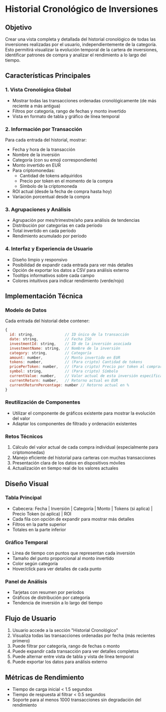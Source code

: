# Historial Cronológico de Inversiones

## Objetivo
Crear una vista completa y detallada del historial cronológico de todas las inversiones realizadas por el usuario, independientemente de la categoría. Esto permitirá visualizar la evolución temporal de la cartera de inversiones, identificar patrones de compra y analizar el rendimiento a lo largo del tiempo.

## Características Principales

### 1. Vista Cronológica Global
- Mostrar todas las transacciones ordenadas cronológicamente (de más reciente a más antigua)
- Filtros por categoría, rango de fechas y monto invertido
- Vista en formato de tabla y gráfico de línea temporal

### 2. Información por Transacción
Para cada entrada del historial, mostrar:
- Fecha y hora de la transacción
- Nombre de la inversión
- Categoría (con su emoji correspondiente)
- Monto invertido en EUR
- Para criptomonedas: 
  - Cantidad de tokens adquiridos
  - Precio por token en el momento de la compra
  - Símbolo de la criptomoneda
- ROI actual (desde la fecha de compra hasta hoy)
- Variación porcentual desde la compra

### 3. Agrupaciones y Análisis
- Agrupación por mes/trimestre/año para análisis de tendencias
- Distribución por categorías en cada período
- Total invertido en cada período
- Rendimiento acumulado por período

### 4. Interfaz y Experiencia de Usuario
- Diseño limpio y responsivo
- Posibilidad de expandir cada entrada para ver más detalles
- Opción de exportar los datos a CSV para análisis externo
- Tooltips informativos sobre cada campo
- Colores intuitivos para indicar rendimiento (verde/rojo)

## Implementación Técnica

### Modelo de Datos
Cada entrada del historial debe contener:
```javascript
{
  id: string,              // ID único de la transacción
  date: string,            // Fecha ISO
  investmentId: string,    // ID de la inversión asociada
  investmentName: string,  // Nombre de la inversión
  category: string,        // Categoría
  amount: number,          // Monto invertido en EUR
  tokens: number,          // (Para cripto) Cantidad de tokens
  pricePerToken: number,   // (Para cripto) Precio por token al comprar
  symbol: string,          // (Para cripto) Símbolo
  currentValue: number,    // Valor actual de esta inversión específica
  currentReturn: number,   // Retorno actual en EUR
  currentReturnPercentage: number // Retorno actual en %
}
```

### Reutilización de Componentes
- Utilizar el componente de gráficos existente para mostrar la evolución del valor
- Adaptar los componentes de filtrado y ordenación existentes

### Retos Técnicos
1. Cálculo del valor actual de cada compra individual (especialmente para criptomonedas)
2. Manejo eficiente del historial para carteras con muchas transacciones
3. Presentación clara de los datos en dispositivos móviles
4. Actualización en tiempo real de los valores actuales

## Diseño Visual

### Tabla Principal
- Cabecera: Fecha | Inversión | Categoría | Monto | Tokens (si aplica) | Precio Token (si aplica) | ROI
- Cada fila con opción de expandir para mostrar más detalles
- Filtros en la parte superior
- Totales en la parte inferior

### Gráfico Temporal
- Línea de tiempo con puntos que representan cada inversión
- Tamaño del punto proporcional al monto invertido
- Color según categoría
- Hover/click para ver detalles de cada punto

### Panel de Análisis
- Tarjetas con resumen por períodos
- Gráficos de distribución por categoría
- Tendencia de inversión a lo largo del tiempo

## Flujo de Usuario

1. Usuario accede a la sección "Historial Cronológico"
2. Visualiza todas las transacciones ordenadas por fecha (más recientes primero)
3. Puede filtrar por categoría, rango de fechas o monto
4. Puede expandir cada transacción para ver detalles completos
5. Puede alternar entre vista de tabla y vista de línea temporal
6. Puede exportar los datos para análisis externo

## Métricas de Rendimiento
- Tiempo de carga inicial < 1.5 segundos
- Tiempo de respuesta al filtrar < 0.5 segundos
- Soporte para al menos 1000 transacciones sin degradación del rendimiento 